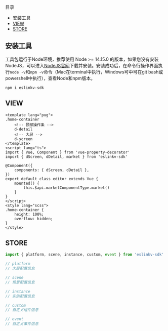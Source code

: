 <!-- START doctoc generated TOC please keep comment here to allow auto update -->
<!-- DON'T EDIT THIS SECTION, INSTEAD RE-RUN doctoc TO UPDATE -->
<div class="help-menu pos-f">目录</div>

- [安装工具](#%E5%AE%89%E8%A3%85%E5%B7%A5%E5%85%B7)
- [VIEW](#view)
- [STORE](#store)

<!-- END doctoc generated TOC please keep comment here to allow auto update -->

## 安装工具

工具包运行于Node环境，推荐使用 Node >= 14.15.0 的版本，如果您没有安装NodeJS，可以进入[NodeJS官网](https://nodejs.org/)下载并安装。安装成功后，在命令行操作界面执行`node -v`和`npm -v`命令（Mac在terminal中执行，Windows可中可在git bash或powershell中执行），查看Node和npm版本。
```
npm i eslinkv-sdk
```

## VIEW

```
<template lang="pug">
.home-container
	<!-- 顶部操作条 -->
	d-detail
	<!-- 大屏 -->
	d-screen
</template>
<script lang="ts">
import { Vue, Component } from 'vue-property-decorator'
import { dScreen, dDetail, market } from 'eslinkv-sdk'

@Component({
	components: { dScreen, dDetail },
})
export default class editor extends Vue {
	mounted() {
		this.$api.marketComponentType.market()
	}
}
</script>
<style lang="scss">
.home-container {
	height: 100%;
	overflow: hidden;
}
</style>
```

## STORE

```javascript
import { platform, scene, instance, custom, event } from 'eslinkv-sdk'

// platform
// 大屏配置信息

// scene
// 场景配置信息

// instance
// 实例配置信息

// custom
// 自定义组件信息

// event
// 自定义事件信息
```
